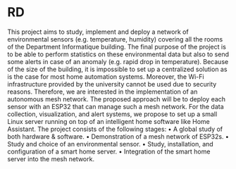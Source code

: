 # RD

This project aims to study, implement and deploy a network of environmental sensors (e.g. temperature, humidity) covering all the rooms of the Department Informatique building. The final purpose of the project is to be able to perform statistics on these environmental data but also to send some alerts in case of an anomaly (e.g. rapid drop in temperature). 
Because of the size of the building, it is impossible to set up a centralized solution as is the case for most home automation systems. Moreover, the Wi-Fi infrastructure provided by the university cannot be used due to security reasons. Therefore, we are interested in the implementation of an autonomous mesh network. 
The proposed approach will be to deploy each sensor with an ESP32 that can manage such a mesh network. For the data collection, visualization, and alert systems, we propose to set up a small Linux server running on top of an intelligent home software like Home Assistant. 
The project consists of the following stages:
•	A global study of both hardware & software.
•	Demonstration of a mesh network of ESP32s.
•	Study and choice of an environmental sensor. 
•	Study, installation, and configuration of a smart home server.
•	Integration of the smart home server into the mesh network. 

